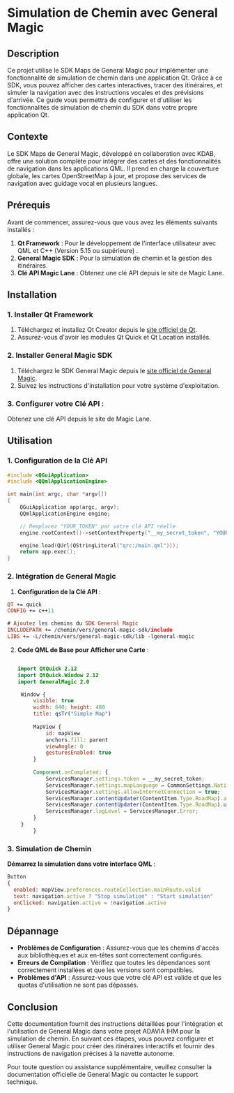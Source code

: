 # Simulation de Chemin avec General Magic
## Description

Ce projet utilise le SDK Maps de General Magic pour implémenter une fonctionnalité de simulation de chemin dans une application Qt. Grâce à ce SDK, vous pouvez afficher des cartes interactives, tracer des itinéraires, et simuler la navigation avec des instructions vocales et des prévisions d'arrivée. Ce guide vous permettra de configurer et d'utiliser les fonctionnalités de simulation de chemin du SDK dans votre propre application Qt.

## Contexte

Le SDK Maps de General Magic, développé en collaboration avec KDAB, offre une solution complète pour intégrer des cartes et des fonctionnalités de navigation dans les applications QML. Il prend en charge la couverture globale, les cartes OpenStreetMap à jour, et propose des services de navigation avec guidage vocal en plusieurs langues.

## Prérequis

Avant de commencer, assurez-vous que vous avez les éléments suivants installés :

1. **Qt Framework** : Pour le développement de l'interface utilisateur avec QML et C++ (Version 5.15 ou supérieure) . 
2. **General Magic SDK** : Pour la simulation de chemin et la gestion des itinéraires.
3. **Clé API Magic Lane** : Obtenez une clé API depuis le site de Magic Lane.
## Installation

### 1. Installer Qt Framework

1. Téléchargez et installez Qt Creator depuis le [site officiel de Qt](https://www.qt.io/download).
2. Assurez-vous d'avoir les modules Qt Quick et Qt Location installés.

### 2. Installer General Magic SDK

1. Téléchargez le SDK General Magic depuis le [site officiel de General Magic](https://www.general-magic.com/download).
2. Suivez les instructions d'installation pour votre système d'exploitation.

### 3. Configurer votre Clé API :

Obtenez une clé API depuis le site de Magic Lane.

## Utilisation

### 1. Configuration de la Clé API

```cpp
#include <QGuiApplication>
#include <QQmlApplicationEngine>

int main(int argc, char *argv[])
{
    QGuiApplication app(argc, argv);
    QQmlApplicationEngine engine;

    // Remplacez "YOUR_TOKEN" par votre clé API réelle
    engine.rootContext()->setContextProperty("__my_secret_token", "YOUR_TOKEN");

    engine.load(QUrl(QStringLiteral("qrc:/main.qml")));
    return app.exec();
}
```
### 2. Intégration de General Magic

1. **Configuration de la Clé API** :
  ```pro
QT += quick
CONFIG += c++11

# Ajoutez les chemins du SDK General Magic
INCLUDEPATH += /chemin/vers/general-magic-sdk/include
LIBS += -L/chemin/vers/general-magic-sdk/lib -lgeneral-magic

```


2. **Code QML de Base pour Afficher une Carte** :

   ```qml

   import QtQuick 2.12
   import QtQuick.Window 2.12
   import GeneralMagic 2.0

    Window {
        visible: true
        width: 640; height: 480
        title: qsTr("Simple Map")
    
        MapView {
            id: mapView
            anchors.fill: parent
            viewAngle: 0
            gesturesEnabled: true
        }
    
        Component.onCompleted: {
            ServicesManager.settings.token = __my_secret_token;
            ServicesManager.settings.mapLanguage = CommonSettings.NativeLanguage;
            ServicesManager.settings.allowInternetConnection = true;
            ServicesManager.contentUpdater(ContentItem.Type.RoadMap).autoApplyWhenReady = true;
            ServicesManager.contentUpdater(ContentItem.Type.RoadMap).update();
            ServicesManager.logLevel = ServicesManager.Error;
        }
    }
        }

   ```


### 3. Simulation de Chemin

**Démarrez la simulation dans votre interface QML** :
  ```qml
Button
{
    enabled: mapView.preferences.routeCollection.mainRoute.valid
    text: navigation.active ? "Stop simulation" : "Start simulation"
    onClicked: navigation.active = !navigation.active
}
  ```

## Dépannage

- **Problèmes de Configuration** : Assurez-vous que les chemins d'accès aux bibliothèques et aux en-têtes sont correctement configurés.
- **Erreurs de Compilation** : Vérifiez que toutes les dépendances sont correctement installées et que les versions sont compatibles.
- **Problèmes d'API** : Assurez-vous que votre clé API est valide et que les quotas d'utilisation ne sont pas dépassés.

## Conclusion

Cette documentation fournit des instructions détaillées pour l'intégration et l'utilisation de General Magic dans votre projet ADAVIA IHM pour la simulation de chemin. En suivant ces étapes, vous pouvez configurer et utiliser General Magic pour créer des itinéraires interactifs et fournir des instructions de navigation précises à la navette autonome.

Pour toute question ou assistance supplémentaire, veuillez consulter la documentation officielle de General Magic ou contacter le support technique.

